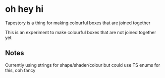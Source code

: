 # oh hey hi

Tapestory is a thing for making colourful boxes that are joined together

This is an experiment to make colourful boxes that are not joined together yet

## Notes

Currently using strings for shape/shader/colour but could use TS enums for this, ooh fancy